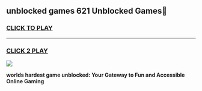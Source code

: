 
## unblocked games 621 Unblocked Games👋
<h3>
<a href="https://premium.freeplayer.one?title=unblocked_games_621&ref=16F">CLICK TO PLAY</a></h3>
<hr>

<h3>
<a href="https://premium.freeplayer.one?title=unblocked_games_621&ref=16F">CLICK 2 PLAY</a>
  
</h3>

<a href="https://premium.freeplayer.one?title=unblocked_games_621&ref=16F/"><img src="https://clearcache.store/games.png"></a>


**worlds hardest game unblocked: Your Gateway to Fun and Accessible Online Gaming**
